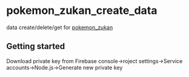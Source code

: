 # pokemon_zukan_create_data

data create/delete/get for [pokemon_zukan](https://github.com/voidd0g/pokemon_zukan)

## Getting started

Download private key from Firebase console->roject settings->Service accounts->Node.js->Generate new private key